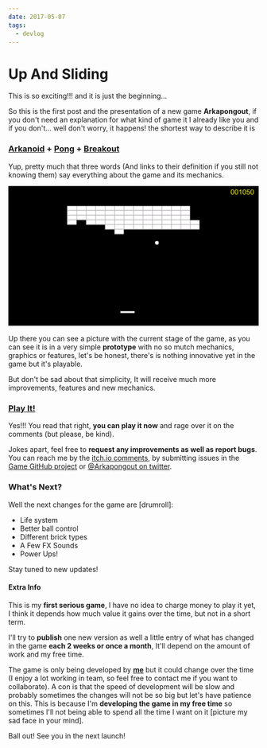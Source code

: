 ```yaml
---
date: 2017-05-07
tags:
  - devlog
---
```


# Up And Sliding

This is so exciting!!! and it is just the beginning...

So this is the first post and the presentation of a new game **Arkapongout**, if you don't need an explanation for what kind of game it I already like you and if you don't... well don't worry, it happens! the shortest way to describe it is

### [Arkanoid](https://en.wikipedia.org/wiki/Arkanoid) + [Pong](https://en.wikipedia.org/wiki/Pong) + [Breakout](https://en.wikipedia.org/wiki/Breakout)

Yup, pretty much that three words (And links to their definition if you still not knowing them) say everything about the game and its mechanics.

![Arkapongout Prototype 1 Version](/assets/ghost-posts-images/2017/05/arkapongout-00.png)

Up there you can see a picture with the current stage of the game, as you can see it is in a very simple **prototype** with no so mutch mechanics, graphics or features, let's be honest, there's is nothing innovative yet in the game but it's playable.

But don't be sad about that simplicity, It will receive much more improvements, features and new mechanics.

### [Play It!](https://zombie-unicorn.itch.io/arkapongout)

Yes!!! You read that right, **you can play it now** and rage over it on the comments (but please, be kind).

Jokes apart, feel free to **request any improvements as well as report bugs**. You can reach me by the [itch.io comments](https://zombie-unicorn.itch.io/arkapongout), by submitting issues in the [Game GitHub project](https://github.com/ZombieUnicornStudio/Arkapongout/issues) or [@Arkapongout on twitter](https://twitter.com/arkapongout).

### What's Next?

Well the next changes for the game are [drumroll]:

- Life system
- Better ball control
- Different brick types
- A Few FX Sounds
- Power Ups!

Stay tuned to new updates!

#### Extra Info

This is my **first serious game**, I have no idea to charge money to play it yet, I think it depends how much value it gains over the time, but not in a short term.

I'll try to **publish** one new version as well a little entry of what has changed in the game **each 2 weeks or once a month**, It'll depend on the amount of work and my free time.

The game is only being developed by [**me**](http://onlythepixel.com) but it could change over the time (I enjoy a lot working in team, so feel free to contact me if you want to collaborate). A con is that the speed of development will be slow and probably sometimes the changes will not be so big but let's have patience on this. This is because I'm **developing the game in my free time** so sometimes I'll not being able to spend all the time I want on it [picture my sad face in your mind].

Ball out! See you in the next launch!

